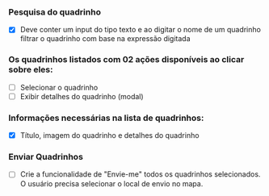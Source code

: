 
### Pesquisa do quadrinho 
- [x] Deve conter um input do tipo texto e ao digitar o nome de um quadrinho filtrar o quadrinho com base na expressão digitada

### Os quadrinhos listados com 02 ações disponíveis ao clicar sobre eles:
- [ ] Selecionar o quadrinho
- [ ] Exibir detalhes do quadrinho (modal)

### Informações necessárias na lista de quadrinhos:
- [x] Título, imagem do quadrinho e detalhes do quadrinho

### Enviar Quadrinhos
- [ ] Crie a funcionalidade de "Envie-me" todos os quadrinhos selecionados. O usuário precisa selecionar o local de envio no mapa.

<!-- https://gabrielsalem.github.io/api_marvel/ -->
